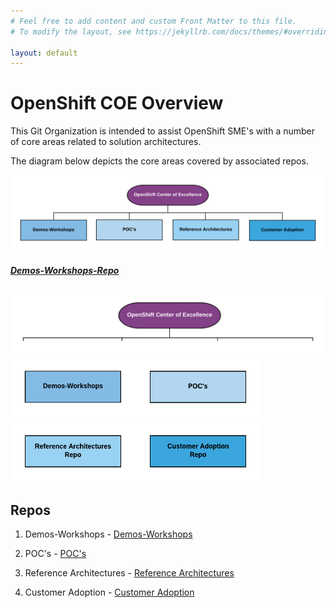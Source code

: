 ```yaml
---
# Feel free to add content and custom Front Matter to this file.
# To modify the layout, see https://jekyllrb.com/docs/themes/#overriding-theme-defaults

layout: default
---
```


OpenShift COE Overview
====================================
This Git Organization is intended to assist OpenShift SME's with a number of core areas related to solution architectures.

The diagram below depicts the core areas covered by associated repos.

![OpenShift Center of Excellence Project Overview](docs/images/header-overview.png?raw=true "OpenShift Center of Excellence Project Overview")  
##### [Demos-Workshops-Repo](https://github.com/ocp-coe/demos-workshops/)

<a href="https://github.com/ocp-coe/overview" target="_blank"><img src="docs/images/overview.png" alt="Overview"></a>  
<a href="https://github.com/ocp-coe/demos-workshops" target="_blank"><img src="docs/images/demo-workshop.png" alt="Demo Workshopts" width="200" height="100" border="0"></a><a href="https://github.com/ocp-coe/pocs" target="_blank"><img src="docs/images/poc.png" alt="Proof of Concepts" width="200" height="100" border="0"></a><a href="https://github.com/ocp-coe/reference-architectures" target="_blank"><img src="docs/images/ref-arch-repo.png" alt="Reference Architectures Repo" width="200" height="100" border="0"></a><a href="https://github.com/ocp-coe/customer-adoption" target="_blank"><img src="docs/images/customer-adoption.png" alt="Customer Adoption Repo" width="200" height="100" border="0"></a>

Repos
--------

1. Demos-Workshops - [Demos-Workshops](https://github.com/ocp-coe/demos-workshops/)

2. POC's - [POC's](https://github.com/ocp-coe/pocs/)

3. Reference Architectures - [Reference Architectures](https://github.com/ocp-coe/reference-architectures/)

4. Customer Adoption - [Customer Adoption](https://github.com/ocp-coe/customer-adoption/)
